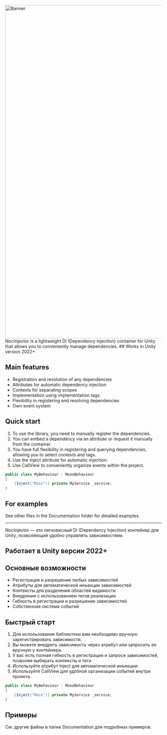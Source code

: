 
<img width="4221" height="1070" alt="Banner" src="https://github.com/user-attachments/assets/557bff6e-93ca-4010-904b-a9014062b4f2" />
NocInjector is a lightweight DI (Dependency Injection) container for Unity that allows you to conveniently manage dependencies.
## Works in Unity version 2022+

## Main features
- Registration and resolution of any dependencies
- Attributes for automatic dependency injection
- Contexts for separating scopes
- Implementation using implementation tags
- Flexibility in registering and resolving dependencies
- Own event system

## Quick start

1. To use the library, you need to manually register the dependencies.
2. You can embed a dependency via an attribute or request it manually from the container.
3. You have full flexibility in registering and querying dependencies, allowing you to select contexts and tags.
4. Use the Inject attribute for automatic injection:
5. Use CallView to conveniently organize events within the project.

```csharp
public class MyBehaviour : MonoBehaviour 
{
    [Inject("Main")] private MyService _service;
}
```

## For examples
See other files in the Documentation folder for detailed examples.

---

NocInjector — это легковесный DI (Dependency Injection) контейнер для Unity, позволяющий удобно управлять зависимостями.

## Работает в Unity версии 2022+

## Основные возможности
- Регистрация и разрешение любых зависимостей
- Атрибуты для автоматической инъекции зависимостей
- Контексты для разделения областей видимости
- Внедрение с использованием тегов реализации
- Гибкость в регистрации и разрешении зависимостей
- Собственная система событий

## Быстрый старт

1. Для использования библиотеки вам необходимо вручную зарегистрировать зависимости.
2. Вы можете внедрить зависимость через атрибут или запросить ее вручную у контейнера.
3. У вас есть полная гибкость в регистрации и запросе зависимостей, позволяя выбирать контексты и теги.
4. Используйте атрибут Inject для автоматической инъекции:
5. Используйте CallView для удобной организации событий внутри проекта.

```csharp
public class MyBehaviour : MonoBehaviour 
{
    [Inject("Main")] private MyService _service;
}
```

## Примеры
См. другие файлы в папке Documentation для подробных примеров.

